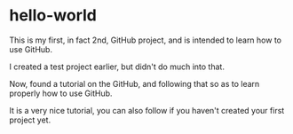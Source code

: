 # hello-world
This is my first, in fact 2nd, GitHub project, and is intended to learn how to use GitHub.


I created a test project earlier, but didn't do much into that.

Now, found a tutorial on the GitHub, and following that so as to learn properly how to use GitHub.

It is a very nice tutorial, you can also follow if you haven't created your first project yet.

